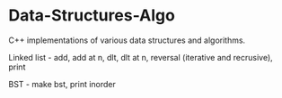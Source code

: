 # Data-Structures-Algo
C++ implementations of various data structures and algorithms.

 Linked list - add, add at n, dlt, dlt at n,
        reversal (iterative and recrusive), print
 
 BST - make bst, print inorder 
